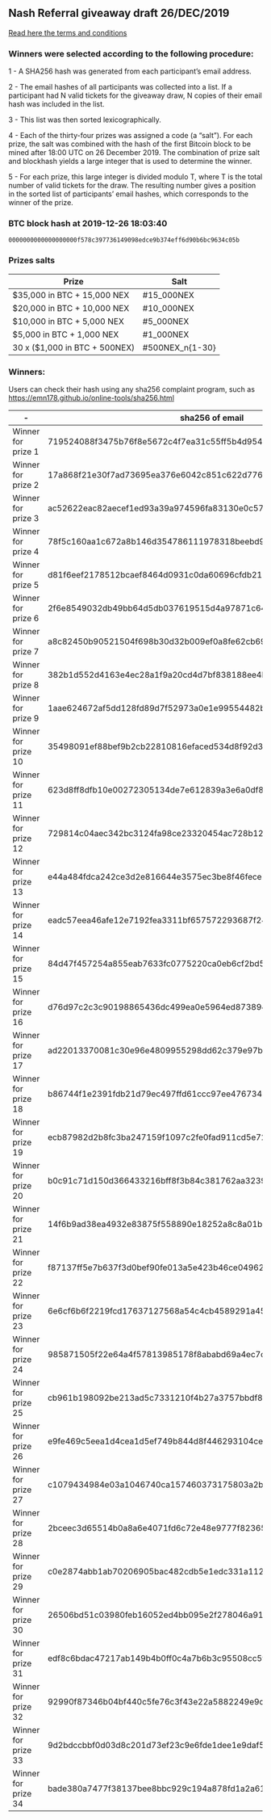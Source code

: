 ## Nash Referral giveaway draft 26/DEC/2019

[Read here the terms and conditions](https://nash.io/pdfs/Nash_Referral_Giveaway_T&C.pdf)

### Winners were selected according to the following procedure:

1 - A SHA256 hash was generated from each participant’s email address.

2 - The email hashes of all participants was collected into a list. If a participant had N valid tickets for the giveaway draw, N copies of their email hash was included in the list.

3 - This list was then sorted lexicographically.

4 - Each of the thirty-four prizes was assigned a code (a “salt”). For each prize, the salt was combined with the hash of the first Bitcoin block to be mined after 18:00 UTC on 26 December 2019. The combination of prize salt and blockhash yields a large integer that is used to determine the winner.

5 - For each prize, this large integer is divided modulo T, where T is the total number of valid tickets for the draw. The resulting number gives a position in the sorted list of participants’ email hashes, which corresponds to the winner of the prize.

### BTC block hash at 2019-12-26 18:03:40
`0000000000000000000f578c397736149098edce9b374eff6d90b6bc9634c05b`

### Prizes salts

| Prize                          | Salt            |
| ------------------------------ | --------------- |
| \$35,000 in BTC + 15,000 NEX   | #15_000NEX      |
| \$20,000 in BTC + 10,000 NEX   | #10_000NEX      |
| \$10,000 in BTC + 5,000 NEX    | #5_000NEX       |
| \$5,000 in BTC + 1,000 NEX     | #1_000NEX       |
| 30 x (\$1,000 in BTC + 500NEX) | #500NEX\_n{1-30} |


### Winners:

Users can check their hash using any sha256 complaint program, such as https://emn178.github.io/online-tools/sha256.html

| -                   | sha256 of email                                                  |
| ------------------- | ---------------------------------------------------------------- |
| Winner for prize 1  | 719524088f3475b76f8e5672c4f7ea31c55ff5b4d9545c4a432b3208a0532bdc |
| Winner for prize 2  | 17a868f21e30f7ad73695ea376e6042c851c622d77689252f7006299df69fe3e |
| Winner for prize 3  | ac52622eac82aecef1ed93a39a974596fa83130e0c578d615037489b978ef398 |
| Winner for prize 4  | 78f5c160aa1c672a8b146d354786111978318beebd90e2ed916edf20c098169d |
| Winner for prize 5  | d81f6eef2178512bcaef8464d0931c0da60696cfdb210237afe1c68403f7cc38 |
| Winner for prize 6  | 2f6e8549032db49bb64d5db037619515d4a97871c6425d4f88591990115062af |
| Winner for prize 7  | a8c82450b90521504f698b30d32b009ef0a8fe62cb69106fa9916e618baface8 |
| Winner for prize 8  | 382b1d552d4163e4ec28a1f9a20cd4d7bf838188ee4bbf26743192fd07ca152c |
| Winner for prize 9  | 1aae624672af5dd128fd89d7f52973a0e1e99554482be986872d91d77bfba17e |
| Winner for prize 10 | 35498091ef88bef9b2cb22810816efaced534d8f92d31c9452eeb023c8381984 |
| Winner for prize 11 | 623d8ff8dfb10e00272305134de7e612839a3e6a0df8bbdd163f9423a8be1e52 |
| Winner for prize 12 | 729814c04aec342bc3124fa98ce23320454ac728b1294abc1e59f664893aa238 |
| Winner for prize 13 | e44a484fdca242ce3d2e816644e3575ec3be8f46fece7043a6924a07adb3396e |
| Winner for prize 14 | eadc57eea46afe12e7192fea3311bf657572293687f2460f4fff11b0ea8ca726 |
| Winner for prize 15 | 84d47f457254a855eab7633fc0775220ca0eb6cf2bd5c37c845d9a49ca16a33e |
| Winner for prize 16 | d76d97c2c3c90198865436dc499ea0e5964ed873894c56be5dc37e904e1c7a22 |
| Winner for prize 17 | ad22013370081c30e96e4809955298dd62c379e97b9564b0d13274763dde5694 |
| Winner for prize 18 | b86744f1e2391fdb21d79ec497ffd61ccc97ee4767347fad7506b2722e953499 |
| Winner for prize 19 | ecb87982d2b8fc3ba247159f1097c2fe0fad911cd5e7226971c3060e2386b024 |
| Winner for prize 20 | b0c91c71d150d366433216bff8f3b84c381762aa32392ed0ecf4f3d07e4e3174 |
| Winner for prize 21 | 14f6b9ad38ea4932e83875f558890e18252a8c8a01b0b6242a4ef0cd6481390d |
| Winner for prize 22 | f87137ff5e7b637f3d0bef90fe013a5e423b46ce04962efe9c7470614becbbe5 |
| Winner for prize 23 | 6e6cf6b6f2219fcd17637127568a54c4cb4589291a45da0b9fb3e0ef99839c65 |
| Winner for prize 24 | 985871505f22e64a4f57813985178f8ababd69a4ec7cf230692dd230cce0c360 |
| Winner for prize 25 | cb961b198092be213ad5c7331210f4b27a3757bbdf8bbe9352d0c5ae799dcbe8 |
| Winner for prize 26 | e9fe469c5eea1d4cea1d5ef749b844d8f446293104ceeddadc0d58bc38f0ea60 |
| Winner for prize 27 | c1079434984e03a1046740ca157460373175803a2b4890e4e8f70e968c2432b9 |
| Winner for prize 28 | 2bceec3d65514b0a8a6e4071fd6c72e48e9777f823657de65f1036a5a555b7a4 |
| Winner for prize 29 | c0e2874abb1ab70206905bac482cdb5e1edc331a11286437d5ab7ef37622bc26 |
| Winner for prize 30 | 26506bd51c03980feb16052ed4bb095e2f278046a918eacb7b121b0c893192cf |
| Winner for prize 31 | edf8c6bdac47217ab149b4b0ff0c4a7b6b3c95508cc5f8f71bb7d33dcf1df1cc |
| Winner for prize 32 | 92990f87346b04bf440c5fe76c3f43e22a5882249e9ce967f4c1d2c33262d5b6 |
| Winner for prize 33 | 9d2bdccbbf0d03d8c201d73ef23c9e6fde1dee1e9daf5cf7476c508cd7cd167f |
| Winner for prize 34 | bade380a7477f38137bee8bbc929c194a878fd1a2a61b4c70075018aac655d02 |
